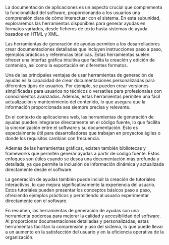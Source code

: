 La documentación de aplicaciones es un aspecto crucial que complementa la funcionalidad del software, proporcionando a los usuarios una comprensión clara de cómo interactuar con el sistema. En esta subunidad, exploraremos las herramientas disponibles para generar ayudas en formatos variados, desde ficheros de texto hasta sistemas de ayuda basados en HTML y XML.

Las herramientas de generación de ayudas permiten a los desarrolladores crear documentaciones detalladas que incluyen instrucciones paso a paso, ejemplos prácticos y referencias técnicas. Estas herramientas suelen ofrecer una interfaz gráfica intuitiva que facilita la creación y edición de contenido, así como la exportación en diferentes formatos.

Una de las principales ventajas de usar herramientas de generación de ayudas es la capacidad de crear documentaciones personalizadas para diferentes tipos de usuarios. Por ejemplo, se pueden crear versiones simplificadas para usuarios no técnicos o versatiles para profesionales con conocimientos avanzados. Además, estas herramientas permiten una fácil actualización y mantenimiento del contenido, lo que asegura que la información proporcionada sea siempre precisa y relevante.

En el contexto de aplicaciones web, las herramientas de generación de ayudas pueden integrarse directamente en el código fuente, lo que facilita la sincronización entre el software y su documentación. Esto es especialmente útil para desarrolladores que trabajan en proyectos ágiles o donde los requisitos cambian con frecuencia.

Además de las herramientas gráficas, existen también bibliotecas y frameworks que permiten generar ayudas a partir de código fuente. Estos enfoques son útiles cuando se desea una documentación más profunda y detallada, ya que permite la inclusión de información dinámica y actualizada directamente desde el software.

La generación de ayudas también puede incluir la creación de tutoriales interactivos, lo que mejora significativamente la experiencia del usuario. Estos tutoriales pueden presentar los conceptos básicos paso a paso, ofreciendo ejemplos prácticos y permitiendo al usuario experimentar directamente con el software.

En resumen, las herramientas de generación de ayudas son una herramienta poderosa para mejorar la calidad y accesibilidad del software. Al proporcionar documentaciones detalladas y personalizadas, estas herramientas facilitan la comprensión y uso del sistema, lo que puede llevar a un aumento en la satisfacción del usuario y en la eficiencia operativa de la organización.
